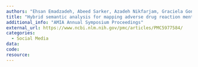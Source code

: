 ```yaml
---
authors: "Ehsan Emadzadeh, Abeed Sarker, Azadeh Nikfarjam, Graciela Gonzalez"
title: "Hybrid semantic analysis for mapping adverse drug reaction mentions in tweets to medical terminology"
additional_info: "AMIA Annual Symposium Proceedings"
external_url: https://www.ncbi.nlm.nih.gov/pmc/articles/PMC5977584/
categories:
  - Social Media 
data:
code:
resource:
---
```

